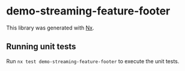 # demo-streaming-feature-footer

This library was generated with [Nx](https://nx.dev).

## Running unit tests

Run `nx test demo-streaming-feature-footer` to execute the unit tests.
